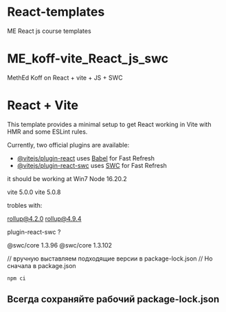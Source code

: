 ﻿# React-templates

ME React js course templates



# ME_koff-vite_React_js_swc
 MethEd Koff on React + vite + JS + SWC
# React + Vite

This template provides a minimal setup to get React working in Vite with HMR and some ESLint rules.

Currently, two official plugins are available:

- [@vitejs/plugin-react](https://github.com/vitejs/vite-plugin-react/blob/main/packages/plugin-react/README.md) uses [Babel](https://babeljs.io/) for Fast Refresh
- [@vitejs/plugin-react-swc](https://github.com/vitejs/vite-plugin-react-swc) uses [SWC](https://swc.rs/) for Fast Refresh


it should be working at Win7 Node 16.20.2

  vite 5.0.0
  vite 5.0.8

trobles with:

rollup@4.2.0
rollup@4.9.4

plugin-react-swc ?

@swc/core 1.3.96
@swc/core 1.3.102

// вручную выставляем подходящие версии в package-lock.json
// Но сначала в package.json


```
npm ci
```

## Всегда сохраняйте рабочий package-lock.json
